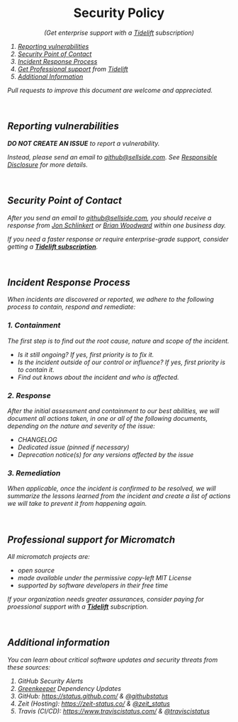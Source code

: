 <h1 align="center">Security Policy</h1>

<p align="center">
  <i>(Get enterprise support with a <a href="https://tidelift.com/subscription/pkg/micromatch">Tidelift</a> subscription)<i>
</p>

1. [Reporting vulnerabilities](#reporting)
1. [Security Point of Contact](#contact)
1. [Incident Response Process](#process)
1. [Get Professional support](#support) from [Tidelift](https://tidelift.com/subscription/pkg/micromatch)
1. [Additional Information](#additional-information)

Pull requests to improve this document are welcome and appreciated.

<br>

<a name="reporting"></a>
## Reporting vulnerabilities

_**DO NOT CREATE AN ISSUE** to report a vulnerability_. 

Instead, please send an email to <github@sellside.com>. See [Responsible Disclosure](https://en.wikipedia.org/wiki/Responsible_disclosure) for more details.

<br>

<a name="contact"></a>
## Security Point of Contact

After you send an email to <github@sellside.com>, you should receive a response from [Jon Schlinkert](https://github.com/jonschlinkert) or [Brian Woodward](https://github.com/doowb) within one business day. 

If you need a faster response or require enterprise-grade support, consider getting a **[Tidelift subscription](https://tidelift.com/subscription/pkg/micromatch)**. 

<br>

<a name="process"></a>
## Incident Response Process

When incidents are discovered or reported, we adhere to the following process to contain, respond and remediate:

### 1. Containment

The first step is to find out the root cause, nature and scope of the incident.

- Is it still ongoing? If yes, first priority is to fix it.
- Is the incident outside of our control or influence? If yes, first priority is to contain it.
- Find out knows about the incident and who is affected.

### 2. Response

After the initial assessment and containment to our best abilities, we will document all actions taken, in one or all of the following documents, depending on the nature and severity of the issue:

- CHANGELOG
- Dedicated issue (pinned if necessary)
- Deprecation notice(s) for any versions affected by the issue

### 3. Remediation

When applicable, once the incident is confirmed to be resolved, we will summarize the lessons learned from the incident and create a list of actions we will take to prevent it from happening again.

<br>

<a name="support"></a>
## Professional support for Micromatch

All micromatch projects are:

- open source
- made available under the permissive copy-left MIT License
- supported by software developers in their free time

If your organization needs greater assurances, consider paying for proessional support with a **[Tidelift](https://tidelift.com/subscription/pkg/micromatch)** subscription.

<br>

## Additional information

You can learn about critical software updates and security threats from these sources:

1. GitHub Security Alerts
2. [Greenkeeper](https://greenkeeper.io/) Dependency Updates
3. GitHub: https://status.github.com/ & [@githubstatus](https://twitter.com/githubstatus)
4. Zeit (Hosting): https://zeit-status.co/ & [@zeit_status](https://twitter.com/zeit_status)
5. Travis (CI/CD): https://www.traviscistatus.com/ & [@traviscistatus](https://twitter.com/traviscistatus)
